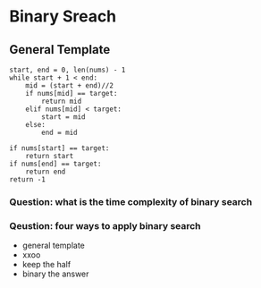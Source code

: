 # Binary Sreach

## General Template
```
start, end = 0, len(nums) - 1
while start + 1 < end:
    mid = (start + end)//2
    if nums[mid] == target:
        return mid
    elif nums[mid] < target:
        start = mid
    else:
        end = mid
        
if nums[start] == target:
    return start
if nums[end] == target:
    return end
return -1

```
### Question: what is the time complexity of binary search

### Qeustion: four ways to apply binary search
* general template
* xxoo
* keep the half
* binary the answer


